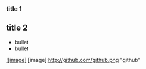 ### title 1

## title 2

* bullet
* bullet

[![image]](http://www.github.com/) 
[image]:http://github.com/github.png "github"
